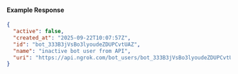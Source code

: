 <!-- Code generated for API Clients. DO NOT EDIT. -->

#### Example Response

```json
{
  "active": false,
  "created_at": "2025-09-22T10:07:57Z",
  "id": "bot_333B3jVsBo3lyoudeZDUPCvtUAZ",
  "name": "inactive bot user from API",
  "uri": "https://api.ngrok.com/bot_users/bot_333B3jVsBo3lyoudeZDUPCvtUAZ"
}
```
